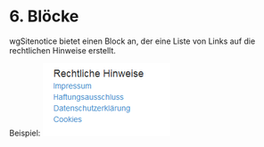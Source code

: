 # 6. Blöcke

wgSitenotice bietet einen Block an, der eine Liste von Links auf die rechtlichen Hinweise erstellt.

Beispiel:
![Blockbeispiel](../assets/6blocks.png)
